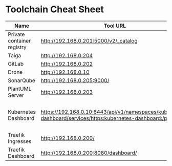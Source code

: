 # Toolchain Cheat Sheet

| Name                       | Tool URL                                                                                                     | Username | Password
|----------------------------|--------------------------------------------------------------------------------------------------------------|----------|--------------------------------------------------------------
| Private container registry | http://192.168.0.201:5000/v2/_catalog                                                                        |          |
| Taiga                      | http://192.168.0.204                                                                                         | admin    | 123123
| GitLab                     | http://192.168.0.202                                                                                         | root     | password
| Drone                      | http://192.168.0.10                                                                                          | N/A      | N/A
| SonarQube                  | http://192.168.0.205:9000/                                                                                   | admin    | admin
| PlantUML Server            | http://192.168.0.203                                                                                         | N/A      | N/A
| Kubernetes Dashboard       | https://192.168.0.10:6443/api/v1/namespaces/kubernetes-dashboard/services/https:kubernetes-dashboard:/proxy  | admin    | user/password returned by `./get_kubeconfig_yml.sh` and token returned by `./get_k3s_token.sh`
| Traefik Ingresses          | http://192.168.0.200/<path associated with service>                                                          | N/A      | N/A 
| Traefik Dashboard          | http://192.168.0.200:8080/dashboard/                                                                         | N/A      | N/A
